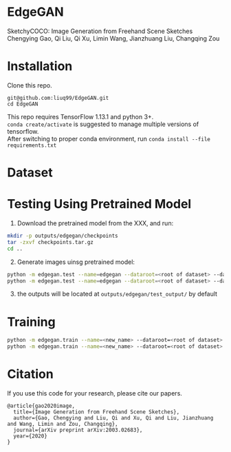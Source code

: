 # EdgeGAN
SketchyCOCO: Image Generation from Freehand Scene Sketches  
Chengying Gao, Qi Liu, Qi Xu, Limin Wang, Jianzhuang Liu, Changqing Zou  

# Installation
Clone this repo.  
```
git@github.com:liuq99/EdgeGAN.git
cd EdgeGAN
```
This repo requires TensorFlow 1.13.1 and python 3+.  
`conda create/activate` is suggested to manage multiple versions of tensorflow.  
After switching to proper conda environment, run `conda install --file requirements.txt`

# Dataset

# Testing Using Pretrained Model
1. Download the pretrained model from the XXX, and run:
``` bash
mkdir -p outputs/edgegan/checkpoints
tar -zxvf checkpoints.tar.gz
cd ..
```
2. Generate images uinsg pretrained model:
``` bash
python -m edgegan.test --name=edgegan --dataroot=<root of dataset> --dataset=<dataset> --gpu=<gpuid> #(with multi-classes)
python -m edgegan.test --name=edgegan --dataroot=<root of dataset> --dataset=<dataset> --nomulticlasses --gpu=<gpuid> #(without multi-classes)
```
3. the outputs will be located at `outputs/edgegan/test_output/` by default

# Training
``` bash
python -m edgegan.train --name=<new_name> --dataroot=<root of dataset> --dataset=<datsaet_name> --gpu=<gpuid> #(with multi-classes)
python -m edgegan.train --name=<new_name> --dataroot=<root of dataset> --dataset=<datsaet_name> --nomulticlasses --gpu=<gpuid> #(without multi-classes)

```

# Citation
If you use this code for your research, please cite our papers.  
```
@article{gao2020image,  
  title={Image Generation from Freehand Scene Sketches},  
  author={Gao, Chengying and Liu, Qi and Xu, Qi and Liu, Jianzhuang and Wang, Limin and Zou, Changqing},  
  journal={arXiv preprint arXiv:2003.02683},  
  year={2020}  
}
```

